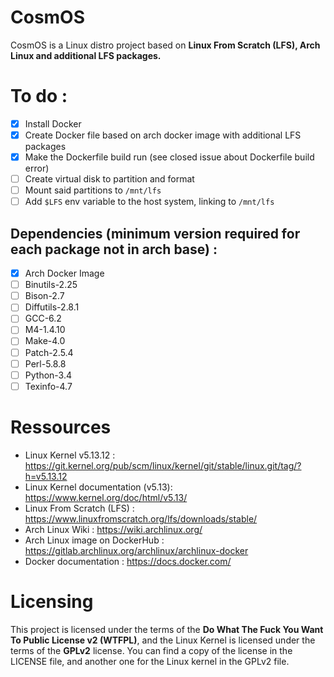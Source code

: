 # CosmOS

CosmOS is a Linux distro project based on **Linux From Scratch (LFS), Arch Linux and additional LFS packages.**

# To do : 

- [X] Install Docker
- [X] Create Docker file based on arch docker image with additional LFS packages
- [X] Make the Dockerfile build run (see closed issue about Dockerfile build error)
- [ ] Create virtual disk to partition and format
- [ ] Mount said partitions to `/mnt/lfs`
- [ ] Add `$LFS` env variable to the host system, linking to `/mnt/lfs`

## Dependencies (minimum version required for each package not in arch base) :

- [X] Arch Docker Image
- [ ] Binutils-2.25
- [ ] Bison-2.7 
- [ ] Diffutils-2.8.1
- [ ] GCC-6.2
- [ ] M4-1.4.10
- [ ] Make-4.0
- [ ] Patch-2.5.4
- [ ] Perl-5.8.8
- [ ] Python-3.4
- [ ] Texinfo-4.7

# Ressources

- Linux Kernel v5.13.12 : https://git.kernel.org/pub/scm/linux/kernel/git/stable/linux.git/tag/?h=v5.13.12
- Linux Kernel documentation (v5.13): https://www.kernel.org/doc/html/v5.13/
- Linux From Scratch (LFS) : https://www.linuxfromscratch.org/lfs/downloads/stable/
- Arch Linux Wiki : https://wiki.archlinux.org/
- Arch Linux image on DockerHub : https://gitlab.archlinux.org/archlinux/archlinux-docker
- Docker documentation : https://docs.docker.com/

# Licensing

This project is licensed under the terms of the **Do What The Fuck You Want To Public License v2 (WTFPL)**, and the Linux Kernel is licensed under the terms of the **GPLv2** license. 
You can find a copy of the license in the LICENSE file, and another one for the Linux kernel in the GPLv2 file.
